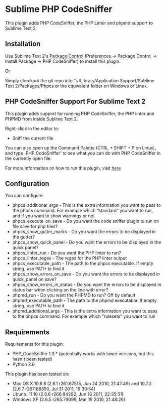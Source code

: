 Sublime PHP CodeSniffer
=======================

This plugin adds PHP CodeSniffer, the PHP Linter and phpmd support to Sublime Text 2.

Installation
------------

Use Sublime Text 2's [Package Control](http://wbond.net/sublime_packages/package_control) (Preferences -> Package Control -> Install Package -> PHP CodeSniffer) to install this plugin.

Or

Simply checkout the git repo into “~/Library/Application Support/Sublime Text 2/Packages/Phpcs or the equivalent folder on Windows or Linux.


PHP CodeSniffer Support For Sublime Text 2
------------------------------------------

This plugin adds support for running PHP CodeSniffer, the PHP linter and PHPMD from inside Sublime Text 2.

Right-click in the editor to:

* Sniff the current file

You can also open up the Command Palette (CTRL + SHIFT + P on Linux), and type
'PHP CodeSniffer' to see what you can do with PHP CodeSniffer in the currently open file.

For more information on how to run this plugin, visit [here](http://soulbroken.co.uk/code/sublimephpcs)


Configuration
-------------

You can configure:

* phpcs_additional_args - This is the extra information you want to pass to the phpcs command. For example which “standard” you want to run, and if you want to show warnings or not
* phpcs_execute_on_save - Do you want the code sniffer plugin to run on file save for php files?
* phpcs_show_gutter_marks - Do you want the errors to be displayed in the gutter?
* phpcs_show_quick_panel - Do you want the errors to be displayed in the quick panel?
* phpcs_linter_run - Do you want the PHP linter to run?
* phpcs_linter_regex - The regex for the PHP linter output
* phpcs_executable_path - The path to the phpcs executable. If empty string, use PATH to find it
* phpcs_show_errors_on_save - Do you want the errors to be displayed in quick_panel on save?
* phpcs_show_errors_in_status - Do you want the errors to be displayed in status bar when clicking on the line with error?
* phpmd_run - Do you want the PHPMD to run? Off by default
* phpmd_executable_path - The path to the phpmd executable. If empty string, use PATH to find it
* phpmd_additional_args - This is the extra information you want to pass to the phpcs command. For example which "rulesets" you want to run


Requirements
------------

Requirements for this plugin:

* PHP_CodeSniffer 1.3.* (potentially works with lower versions, but this hasn't been tested)
* Python 2.6

This plugin has been tested on:

* Mac OS X 10.6.8 (2.6.1 r261:67515, Jun 24 2010, 21:47:49) and 10.7.3 (2.6.7 r267:88850, Jul 31 2011, 19:30:54)
* Ubuntu 11.10 (2.6.6 r266:84292, Jun 16 2011, 22:35:51)
* Windows XP (2.6.5 r265:79096, Mar 19 2010, 21:48:26)



